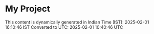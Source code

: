 # My Project

This content is dynamically generated in Indian Time (IST): 2025-02-01 16:10:46 IST
Converted to UTC: 2025-02-01 10:40:46 UTC
